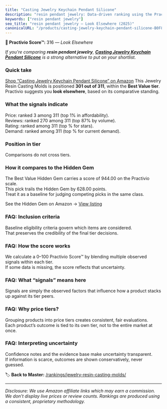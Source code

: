 ```yaml
---
title: "Casting Jewelry Keychain Pendant Silicone"
description: "resin pendant jewelry: Data-driven ranking using the Practivio Score™. Positioned by quality, value, demand, findability, momentum."
keywords: ["resin pendant jewelry"]
seo_title: "resin pendant jewelry — Look Elsewhere (2025)"
canonicalURL: "/products/casting-jewelry-keychain-pendant-silicone-B0F87MRMCP/"
---
```


**🚫 Practivio Score™:** 316 — _Look Elsewhere_


*If you're comparing **resin pendant jewelry**, **[Casting Jewelry Keychain Pendant Silicone](https://www.amazon.com/dp/B0F87MRMCP?tag=practivio-20)** is a strong alternative to put on your shortlist.*
### Quick take
[Shop “Casting Jewelry Keychain Pendant Silicone” on Amazon](https://www.amazon.com/dp/B0F87MRMCP?tag=practivio-20)
This Jewelry Resin Casting Molds is positioned **301 out of 311**, within the **Best Value tier**.  
Practivio suggests you **look elsewhere**, based on its comparative standing.

### What the signals indicate
Price: ranked 3 among 311 (top 1% in affordability).  
Reviews: ranked 270 among 311 (top 87% by volume).  
Rating: ranked  among 311 (top % for stars).  
Demand: ranked  among 311 (top % for current demand).

### Position in tier
Comparisons do not cross tiers.

### How it compares to the Hidden Gem
The Best Value Hidden Gem carries a score of 944.00 on the Practivio scale.  
This pick trails the Hidden Gem by 628.00 points.  
Treat it as a baseline for judging competing picks in the same class.  

See the Hidden Gem on Amazon → [View listing](https://www.amazon.com/dp/B0871WGZKP?tag=practivio-20)

### FAQ: Inclusion criteria
Baseline eligibility criteria govern which items are considered.  
That preserves the credibility of the final tier decisions.

### FAQ: How the score works
We calculate a 0–100 Practivio Score™ by blending multiple observed signals within each tier.  
If some data is missing, the score reflects that uncertainty.

### FAQ: What “signals” means here
Signals are simply the observed factors that influence how a product stacks up against its tier peers.

### FAQ: Why price tiers?
Grouping products into price tiers creates consistent, fair evaluations.  
Each product’s outcome is tied to its own tier, not to the entire market at once.

### FAQ: Interpreting uncertainty
Confidence notes and the evidence base make uncertainty transparent.  
If information is scarce, outcomes are shown conservatively, never guessed.


🏷️ **Back to Master:** [/rankings/jewelry-resin-casting-molds/](/rankings/jewelry-resin-casting-molds/)

---
_Disclosure: We use Amazon affiliate links which may earn a commission. We don’t display live prices or review counts. Rankings are produced using a consistent, proprietary methodology._
